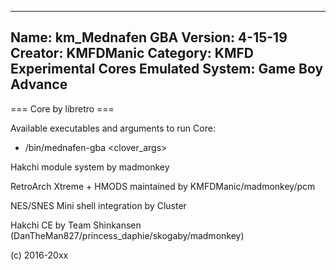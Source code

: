 -----------------------
Name: km_Mednafen GBA
Version: 4-15-19
Creator: KMFDManic
Category: KMFD Experimental Cores
Emulated System: Game Boy Advance
-----------------------
=== Core by libretro ===

Available executables and arguments to run Core:
- /bin/mednafen-gba <rom> <clover_args>

Hakchi module system by madmonkey

RetroArch Xtreme + HMODS maintained by KMFDManic/madmonkey/pcm

NES/SNES Mini shell integration by Cluster

Hakchi CE by Team Shinkansen (DanTheMan827/princess_daphie/skogaby/madmonkey)

(c) 2016-20xx

